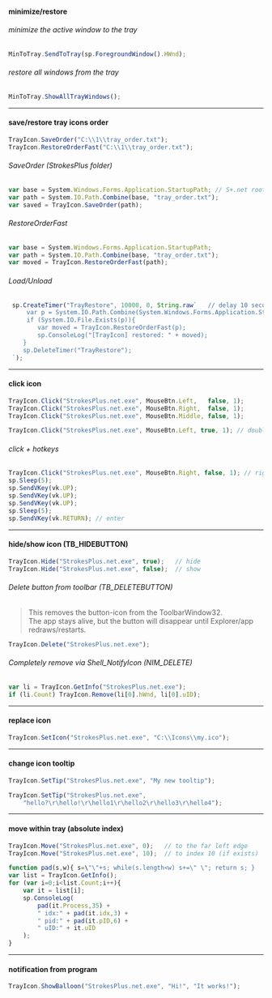 
#### minimize/restore
###### minimize the active window to the tray
```js
MinToTray.SendToTray(sp.ForegroundWindow().HWnd);
```
###### restore all windows from the tray
```js
MinToTray.ShowAllTrayWindows();
```
---
#### save/restore tray icons order 

```js
TrayIcon.SaveOrder("C:\\1\\tray_order.txt");
TrayIcon.RestoreOrderFast("C:\\1\\tray_order.txt");
```
###### SaveOrder (StrokesPlus folder)
```js
var base = System.Windows.Forms.Application.StartupPath; // S+.net root
var path = System.IO.Path.Combine(base, "tray_order.txt");
var saved = TrayIcon.SaveOrder(path);
```
###### RestoreOrderFast
```js
var base = System.Windows.Forms.Application.StartupPath; 
var path = System.IO.Path.Combine(base, "tray_order.txt");
var moved = TrayIcon.RestoreOrderFast(path);
```

###### Load/Unload
```js
 sp.CreateTimer("TrayRestore", 10000, 0, String.raw`   // delay 10 seconds
     var p = System.IO.Path.Combine(System.Windows.Forms.Application.StartupPath, "tray_order.txt");  
     if (System.IO.File.Exists(p)){  
        var moved = TrayIcon.RestoreOrderFast(p);  
        sp.ConsoleLog("[TrayIcon] restored: " + moved);  
    }  
    sp.DeleteTimer("TrayRestore");  
 `);
```
---

#### click icon
```js
TrayIcon.Click("StrokesPlus.net.exe", MouseBtn.Left,   false, 1);    
TrayIcon.Click("StrokesPlus.net.exe", MouseBtn.Right,  false, 1);    
TrayIcon.Click("StrokesPlus.net.exe", MouseBtn.Middle, false, 1);
``` 
```js
TrayIcon.Click("StrokesPlus.net.exe", MouseBtn.Left, true, 1); // double LMB  
```
###### click + hotkeys
```js
TrayIcon.Click("StrokesPlus.net.exe", MouseBtn.Right, false, 1); // right click  
sp.Sleep(5);  
sp.SendVKey(vk.UP);  
sp.SendVKey(vk.UP);  
sp.SendVKey(vk.UP);  
sp.Sleep(5);  
sp.SendVKey(vk.RETURN); // enter
```
---
#### hide/show icon (TB_HIDEBUTTON)
```js
TrayIcon.Hide("StrokesPlus.net.exe", true);   // hide
TrayIcon.Hide("StrokesPlus.net.exe", false);  // show
```
###### Delete button from toolbar (TB_DELETEBUTTON)  
> This removes the button-icon from the ToolbarWindow32.  
The app stays alive, but the button will disappear until Explorer/app redraws/restarts.  
```js
TrayIcon.Delete("StrokesPlus.net.exe");
```
###### Completely remove via Shell_NotifyIcon (NIM_DELETE)
```js
var li = TrayIcon.GetInfo("StrokesPlus.net.exe");
if (li.Count) TrayIcon.Remove(li[0].hWnd, li[0].uID);
```
----
#### replace icon
```js
TrayIcon.SetIcon("StrokesPlus.net.exe", "C:\\Icons\\my.ico");
```
---
#### change icon tooltip 
```js
TrayIcon.SetTip("StrokesPlus.net.exe", "My new tooltip");

TrayIcon.SetTip("StrokesPlus.net.exe",
    "hello?\r\hello!\r\hello1\r\hello2\r\hello3\r\hello4");
```
---

#### move within tray (absolute index)
```js
TrayIcon.Move("StrokesPlus.net.exe", 0);   // to the far left edge
TrayIcon.Move("StrokesPlus.net.exe", 10);  // to index 10 (if exists)

function pad(s,w){ s=\"\"+s; while(s.length<w) s+=\" \"; return s; }
var list = TrayIcon.GetInfo();
for (var i=0;i<list.Count;i++){
    var it = list[i];
    sp.ConsoleLog(
        pad(it.Process,35) +
        " idx:" + pad(it.idx,3) +
        " pid:" + pad(it.pID,6) +
        " uID:" + it.uID
    );
}
```
---
#### notification from program
```js
TrayIcon.ShowBalloon("StrokesPlus.net.exe", "Hi!", "It works!");
```
